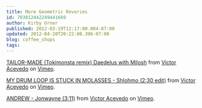 ```yaml
---
title: More Geometric Reveries
id: 703012442249441669
author: Kirby Urner
published: 2012-03-19T12:17:00.004-07:00
updated: 2012-04-20T20:22:08.396-07:00
blog: coffee_shops
tags: 
---
```


[TAILOR-MADE (Tokimonsta remix) Daedelus with Milosh](http://vimeo.com/21728198)
from [Victor  Acevedo](http://vimeo.com/acevedomedia) on [Vimeo](http://vimeo.com/).

[MY DRUM LOOP IS STUCK IN MOLASSES - Shlohmo (2:30 edit)](http://vimeo.com/22154127)
from [Victor  Acevedo](http://vimeo.com/acevedomedia) on [Vimeo](http://vimeo.com/).

[ANDREW - Jonwayne (3:11)](http://vimeo.com/28669531)
from [Victor  Acevedo](http://vimeo.com/acevedomedia) on [Vimeo](http://vimeo.com/).